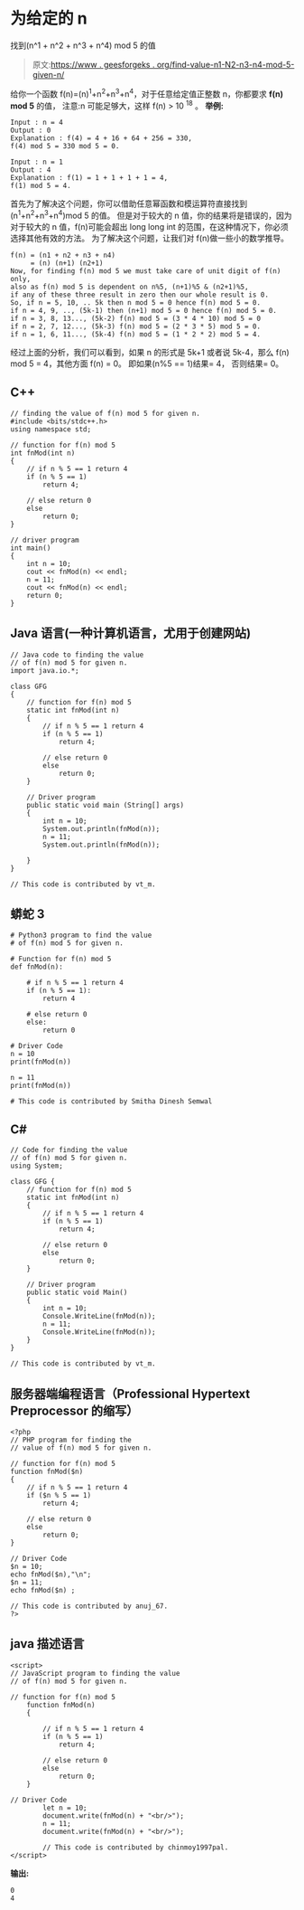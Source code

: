 # 为给定的 n

找到(n^1 + n^2 + n^3 + n^4) mod 5 的值

> 原文:[https://www . geesforgeks . org/find-value-n1-N2-n3-n4-mod-5-given-n/](https://www.geeksforgeeks.org/find-value-n1-n2-n3-n4-mod-5-given-n/)

给你一个函数 f(n)=(n)<sup>1</sup>+n<sup>2</sup>+n<sup>3</sup>+n<sup>4</sup>，对于任意给定值正整数 n，你都要求 **f(n) mod 5** 的值，
注意:n 可能足够大，这样 f(n) > 10 <sup>18</sup> 。
**举例:**

```
Input : n = 4
Output : 0
Explanation : f(4) = 4 + 16 + 64 + 256 = 330, 
f(4) mod 5 = 330 mod 5 = 0.

Input : n = 1 
Output : 4
Explanation : f(1) = 1 + 1 + 1 + 1 = 4, 
f(1) mod 5 = 4.
```

首先为了解决这个问题，你可以借助任意幂函数和模运算符直接找到(n<sup>1</sup>+n<sup>2</sup>+n<sup>3</sup>+n<sup>4</sup>)mod 5 的值。
但是对于较大的 n 值，你的结果将是错误的，因为对于较大的 n 值，f(n)可能会超出 long long int 的范围，在这种情况下，你必须选择其他有效的方法。
为了解决这个问题，让我们对 f(n)做一些小的数学推导。

```
f(n) = (n1 + n2 + n3 + n4)
     = (n) (n+1) (n2+1)
Now, for finding f(n) mod 5 we must take care of unit digit of f(n) only,
also as f(n) mod 5 is dependent on n%5, (n+1)%5 & (n2+1)%5,
if any of these three result in zero then our whole result is 0.
So, if n = 5, 10, .. 5k then n mod 5 = 0 hence f(n) mod 5 = 0.
if n = 4, 9, .., (5k-1) then (n+1) mod 5 = 0 hence f(n) mod 5 = 0.
if n = 3, 8, 13..., (5k-2) f(n) mod 5 = (3 * 4 * 10) mod 5 = 0
if n = 2, 7, 12..., (5k-3) f(n) mod 5 = (2 * 3 * 5) mod 5 = 0.
if n = 1, 6, 11..., (5k-4) f(n) mod 5 = (1 * 2 * 2) mod 5 = 4.
```

经过上面的分析，我们可以看到，如果 n 的形式是 5k+1 或者说 5k-4，那么 f(n) mod 5 = 4，其他方面 f(n) = 0。
即如果(n%5 == 1)结果= 4，
否则结果= 0。

## C++

```
// finding the value of f(n) mod 5 for given n.
#include <bits/stdc++.h>
using namespace std;

// function for f(n) mod 5
int fnMod(int n)
{
    // if n % 5 == 1 return 4
    if (n % 5 == 1)
        return 4;

    // else return 0
    else
        return 0;
}

// driver program
int main()
{
    int n = 10;
    cout << fnMod(n) << endl;
    n = 11;
    cout << fnMod(n) << endl;
    return 0;
}
```

## Java 语言(一种计算机语言，尤用于创建网站)

```
// Java code to finding the value
// of f(n) mod 5 for given n.
import java.io.*;

class GFG
{
    // function for f(n) mod 5
    static int fnMod(int n)
    {
        // if n % 5 == 1 return 4
        if (n % 5 == 1)
            return 4;

        // else return 0
        else
            return 0;
    }

    // Driver program
    public static void main (String[] args)
    {
        int n = 10;
        System.out.println(fnMod(n));
        n = 11;
        System.out.println(fnMod(n));

    }
}

// This code is contributed by vt_m.
```

## 蟒蛇 3

```
# Python3 program to find the value
# of f(n) mod 5 for given n.

# Function for f(n) mod 5
def fnMod(n):

    # if n % 5 == 1 return 4
    if (n % 5 == 1):
        return 4

    # else return 0
    else:
        return 0

# Driver Code
n = 10
print(fnMod(n))

n = 11
print(fnMod(n))

# This code is contributed by Smitha Dinesh Semwal
```

## C#

```
// Code for finding the value
// of f(n) mod 5 for given n.
using System;

class GFG {
    // function for f(n) mod 5
    static int fnMod(int n)
    {
        // if n % 5 == 1 return 4
        if (n % 5 == 1)
            return 4;

        // else return 0
        else
            return 0;
    }

    // Driver program
    public static void Main()
    {
        int n = 10;
        Console.WriteLine(fnMod(n));
        n = 11;
        Console.WriteLine(fnMod(n));
    }
}

// This code is contributed by vt_m.
```

## 服务器端编程语言（Professional Hypertext Preprocessor 的缩写）

```
<?php
// PHP program for finding the
// value of f(n) mod 5 for given n.

// function for f(n) mod 5
function fnMod($n)
{
    // if n % 5 == 1 return 4
    if ($n % 5 == 1)
        return 4;

    // else return 0
    else
        return 0;
}

// Driver Code
$n = 10;
echo fnMod($n),"\n";
$n = 11;
echo fnMod($n) ;

// This code is contributed by anuj_67.
?>
```

## java 描述语言

```
<script>
// JavaScript program to finding the value
// of f(n) mod 5 for given n.

// function for f(n) mod 5
    function fnMod(n)
    {

        // if n % 5 == 1 return 4
        if (n % 5 == 1)
            return 4;

        // else return 0
        else
            return 0;
    }

// Driver Code
        let n = 10;
        document.write(fnMod(n) + "<br/>");
        n = 11;
        document.write(fnMod(n) + "<br/>");

        // This code is contributed by chinmoy1997pal.      
</script>
```

**输出:**

```
0
4
```